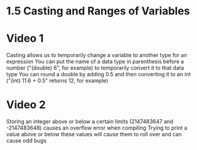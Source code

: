 # 1.5 Casting and Ranges of Variables
# Video 1
Casting allows us to temporarily change a variable to another type for an expression
You can put the name of a data type in parenthesis before a number ("(double) 6", for example) to temporarily convert it to that data type
You can round a double by adding 0.5 and then converting it to an int ("(int) 11.6 + 0.5" returns 12, for example)
# Video 2
Storing an integer above or below a certain limits (2147483647 and -2147483648) causes an overflow error when compiling
Trying to print a value above or below these values will cause them to roll over and can cause odd bugs